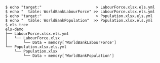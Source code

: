 
```{.console #id122config caption="Create a source-level config for each source file"}
$ echo "target:"                        > LabourForce.xlsx.els.yml
$ echo "  table: WorldBankLabourForce" >> LabourForce.xlsx.els.yml
$ echo "target:"                        > Population.xlsx.els.yml
$ echo "  table: WorldBankPopulation"  >> Population.xlsx.els.yml
$ els tree
els-demo
├── LabourForce.xlsx.els.yml
│   └── LabourForce.xlsx
│       └── Data → memory['WorldBankLabourForce']
└── Population.xlsx.els.yml
    └── Population.xlsx
        └── Data → memory['WorldBankPopulation']
```

